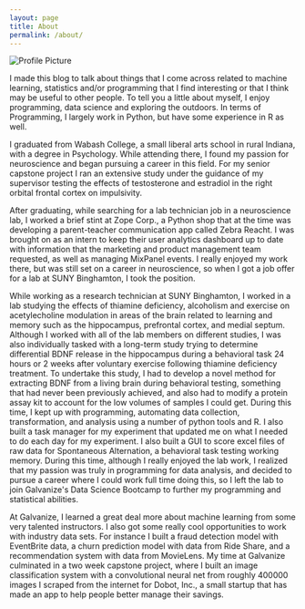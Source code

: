 ```yaml
---
layout: page
title: About
permalink: /about/
---
```


<img src="{{ site.baseurl }}/assets/me.jpg" title="Profile Picture" class="profile">

I made this blog to talk about things that I come across related to machine learning, statistics and/or programming that I find interesting or that I think may be useful to other people. To tell you a little about myself, I enjoy programming, data science and exploring the outdoors. In terms of Programming, I largely work in Python, but have some experience in R as well.

I graduated from Wabash College, a small liberal arts school in rural Indiana, with a degree in Psychology. While attending there, I found my passion for neuroscience and began pursuing a career in this field. For my senior capstone project I ran an extensive study under the guidance of my supervisor testing the effects of testosterone and estradiol in the right orbital frontal cortex on impulsivity.

After graduating, while searching for a lab technician job in a neuroscience lab, I worked a brief stint at Zope Corp., a Python shop that at the time was developing a parent-teacher communication app called Zebra Reacht. I was brought on as an intern to keep their user analytics dashboard up to date with information that the marketing and product management team requested, as well as managing MixPanel events. I really enjoyed my work there, but was still set on a career in neuroscience, so when I got a job offer for a lab at SUNY Binghamton, I took the position.

While working as a research technician at SUNY Binghamton, I worked in a lab studying the effects of thiamine deficiency, alcoholism and exercise on acetylecholine modulation in areas of the brain related to learning and memory such as the hippocampus, prefrontal cortex, and medial septum. Although I worked with all of the lab members on different studies, I was also individually tasked with a long-term study trying to determine differential BDNF release in the hippocampus during a behavioral task 24 hours or 2 weeks after voluntary exercise following thiamine deficiency treatment. To undertake this study, I had to develop a novel method for extracting BDNF from a living brain during behavioral testing, something that had never been previously achieved, and also had to modify a protein assay kit to account for the low volumes of samples I could get. During this time, I kept up with programming, automating data collection, transformation, and analysis using a number of python tools and R. I also built a task manager for my experiment that updated me on what I needed to do each day for my experiment. I also built a GUI to score excel files of raw data for Spontaneous Alternation, a behavioral task testing working memory. During this time, although I really enjoyed the lab work, I realized that my passion was truly in programming for data analysis, and decided to pursue a career where I could work full time doing this, so I left the lab to join Galvanize's Data Science Bootcamp to further my programming and statistical abilities.

At Galvanize, I learned a great deal more about machine learning from some very talented instructors. I also got some really cool opportunities to work with industry data sets. For instance I built a fraud detection model with EventBrite data, a churn prediction model with data from Ride Share, and a recommendation system with data from MovieLens. My time at Galvanize culminated in a two week capstone project, where I built an image classification system with a convolutional neural net from roughly 400000 images I scraped from the internet for Dobot, Inc., a small startup that has made an app to help people better manage their savings.
